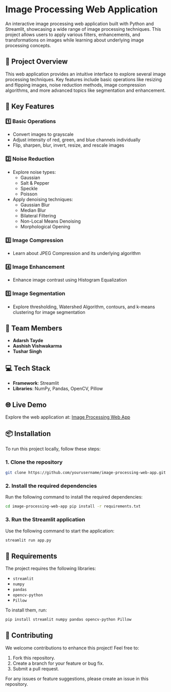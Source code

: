 # Image Processing Web Application

An interactive image processing web application built with Python and Streamlit, showcasing a wide range of image processing techniques. This project allows users to apply various filters, enhancements, and transformations on images while learning about underlying image processing concepts.

## 🚀 Project Overview

This web application provides an intuitive interface to explore several image processing techniques. Key features include basic operations like resizing and flipping images, noise reduction methods, image compression algorithms, and more advanced topics like segmentation and enhancement.

## 🌟 Key Features

### 1️⃣ Basic Operations
- Convert images to grayscale
- Adjust intensity of red, green, and blue channels individually
- Flip, sharpen, blur, invert, resize, and rescale images

### 2️⃣ Noise Reduction
- Explore noise types: 
  - Gaussian
  - Salt & Pepper
  - Speckle
  - Poisson
- Apply denoising techniques:
  - Gaussian Blur
  - Median Blur
  - Bilateral Filtering
  - Non-Local Means Denoising
  - Morphological Opening

### 3️⃣ Image Compression
- Learn about JPEG Compression and its underlying algorithm

### 4️⃣ Image Enhancement
- Enhance image contrast using Histogram Equalization

### 5️⃣ Image Segmentation
- Explore thresholding, Watershed Algorithm, contours, and k-means clustering for image segmentation

## 👥 Team Members
- **Adarsh Tayde**
- **Aashish Vishwakarma**
- **Tushar Singh**

## 💻 Tech Stack
- **Framework**: Streamlit
- **Libraries**: NumPy, Pandas, OpenCV, Pillow

## 🌐 Live Demo
Explore the web application at: [Image Processing Web App](https://advance-algo-project.streamlit.app)

## 📦 Installation

To run this project locally, follow these steps:

### 1. Clone the repository
```bash
git clone https://github.com/yourusername/image-processing-web-app.git
```
### 2. Install the required dependencies

Run the following command to install the required dependencies:
```bash
cd image-processing-web-app pip install -r requirements.txt
```

### 3. Run the Streamlit application

Use the following command to start the application:
```bash
streamlit run app.py
```


## 📄 Requirements

The project requires the following libraries:
- `streamlit`
- `numpy`
- `pandas`
- `opencv-python`
- `Pillow`

To install them, run:

```bash
pip install streamlit numpy pandas opencv-python Pillow
```

## 📣 Contributing

We welcome contributions to enhance this project! Feel free to:
1. Fork this repository.
2. Create a branch for your feature or bug fix.
3. Submit a pull request.

For any issues or feature suggestions, please create an issue in this repository.


